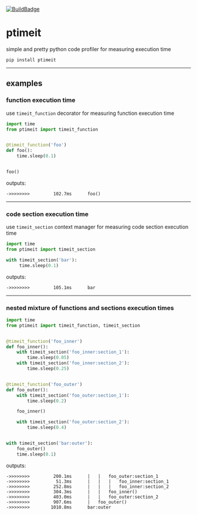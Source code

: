 [![BuildBadge](https://github.com/narekgharibyan/ptimeit/workflows/Build/badge.svg)](https://github.com/narekgharibyan/ptimeit/actions)

# ptimeit
simple and pretty python code profiler for measuring execution time

```
pip install ptimeit
```
---

## examples

### function execution time
use `timeit_function` decorator for measuring function execution time
```python
import time
from ptimeit import timeit_function


@timeit_function('foo')
def foo():
    time.sleep(0.1)


foo()
```

outputs:
```
->>>>>>>>         102.7ms      foo()
```

---

### code section execution time
use `timeit_section` context manager for measuring code section execution time
```python
import time
from ptimeit import timeit_section

with timeit_section('bar'):
     time.sleep(0.1)
```
outputs:
```
->>>>>>>>         105.1ms      bar
```

---
### nested mixture of functions and sections execution times

```python
import time
from ptimeit import timeit_function, timeit_section


@timeit_function('foo_inner')
def foo_inner():
    with timeit_section('foo_inner:section_1'):
        time.sleep(0.05)
    with timeit_section('foo_inner:section_2'):
        time.sleep(0.25)


@timeit_function('foo_outer')
def foo_outer():
    with timeit_section('foo_outer:section_1'):
        time.sleep(0.2)

    foo_inner()

    with timeit_section('foo_outer:section_2'):
        time.sleep(0.4)


with timeit_section('bar:outer'):
    foo_outer()
    time.sleep(0.1)

```
outputs:
```
->>>>>>>>         200.1ms      |   |   foo_outer:section_1
->>>>>>>>          51.3ms      |   |   |   foo_inner:section_1
->>>>>>>>         252.8ms      |   |   |   foo_inner:section_2
->>>>>>>>         304.3ms      |   |   foo_inner()
->>>>>>>>         403.0ms      |   |   foo_outer:section_2
->>>>>>>>         907.6ms      |   foo_outer()
->>>>>>>>        1010.8ms      bar:outer
```
